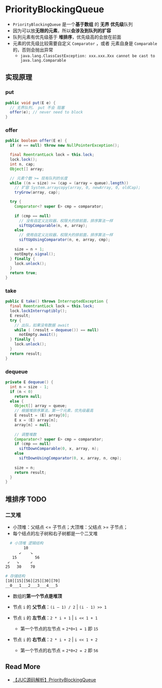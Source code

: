 # PriorityBlockingQueue

- `PriorityBlockingQueue` 是一个**基于数组** 的 **无界** **优先级**队列
- 因为可以放**无限的元素**，所以**会涉及到队列的扩容**
- 队列元素有优先级基于 **堆排序**，优先级高的会放在前面
- 元素的优先级比较需要自定义 `Comparator` ，或者 元素自身是 `Comparable` 的，否则会抛出异常
  - `java.lang.ClassCastException: xxx.xxx.Xxx cannot be cast to java.lang.Comparable`



## 实现原理

### put

```java
public void put(E e) {
  // 无界队列， put 不会 阻塞
  offer(e); // never need to block
}
```

### offer

```java
public boolean offer(E e) {
  if (e == null) throw new NullPointerException();

  final ReentrantLock lock = this.lock;
  lock.lock();
  int n, cap;
  Object[] array;

  // 元素个数 >= 现有队列的长度
  while ((n = size) >= (cap = (array = queue).length))
    // 扩容 System.arraycopy(array, 0, newArray, 0, oldCap);
    tryGrow(array, cap);

  try {
    Comparator<? super E> cmp = comparator;
    
    if (cmp == null)
      // 没有自定义比较器，权限大的排前面，排序算法一样
      siftUpComparable(n, e, array);
    else
      // 使用自定义比较器，权限大的排前面，排序算法一样
      siftUpUsingComparator(n, e, array, cmp);
    
    size = n + 1;
    notEmpty.signal();
  } finally {
    lock.unlock();
  }
  return true;
}
```

### take

```java
public E take() throws InterruptedException {
  final ReentrantLock lock = this.lock;
  lock.lockInterruptibly();
  E result;
  try {
    // 出队，如果没有数据 await
    while ( (result = dequeue()) == null)
      notEmpty.await();
  } finally {
    lock.unlock();
  }
  return result;
}
```

### dequeue

```java
private E dequeue() {
  int n = size - 1;
  if (n < 0)
    return null;
  else {
    Object[] array = queue;
    // 根据堆排序算法，第一个元素，优先级最高
    E result = (E) array[0];
    E x = (E) array[n];
    array[n] = null;
    
    // 调整堆数
    Comparator<? super E> cmp = comparator;
    if (cmp == null)
      siftDownComparable(0, x, array, n);
    else
      siftDownUsingComparator(0, x, array, n, cmp);
    
    size = n;
    return result;
  }
}
```

## 堆排序 TODO

### 二叉堆

- 小顶堆：父结点  <= 子节点；大顶堆：父结点  >= 子节点；
- 每个结点的左子树和右子树都是一个二叉堆

```bash
  # 小顶堆 逻辑结构
        10
      ↙    ↘
   15        56
 ↙   ↘     ↙
25   30    70

# 存储结构
[10][15][56][25][30][70]
__0___1___2___3___4___5
```



- 数组的**第一个节点是堆顶**

- 节点 `i` 的 **父节点**：`(i – 1) / 2` | `(i - 1) >> 1`

- 节点 `i` 的 **左节点**：`2 * i + 1` | `i << 1 + 1`

  - 第一个节点的左节点 = `2*0+1 = 1` 即 `15`

- 节点 `i` 的 **右节点**：`2 * i + 2` | `i << 1 + 2`

  - 第一个节点的右节点 = `2*0+2 = 2` 即 `56`

  



## Read More

- [【JUC源码解析】PriorityBlockingQueue](https://www.cnblogs.com/aniao/p/aniao_pbq.html)


